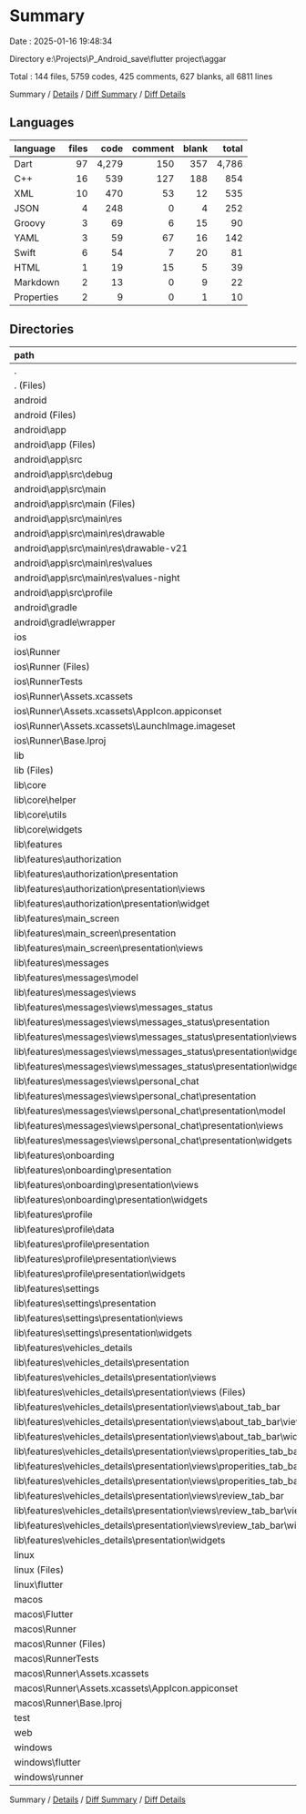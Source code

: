 # Summary

Date : 2025-01-16 19:48:34

Directory e:\\Projects\\P_Android_save\\flutter project\\aggar

Total : 144 files,  5759 codes, 425 comments, 627 blanks, all 6811 lines

Summary / [Details](details.md) / [Diff Summary](diff.md) / [Diff Details](diff-details.md)

## Languages
| language | files | code | comment | blank | total |
| :--- | ---: | ---: | ---: | ---: | ---: |
| Dart | 97 | 4,279 | 150 | 357 | 4,786 |
| C++ | 16 | 539 | 127 | 188 | 854 |
| XML | 10 | 470 | 53 | 12 | 535 |
| JSON | 4 | 248 | 0 | 4 | 252 |
| Groovy | 3 | 69 | 6 | 15 | 90 |
| YAML | 3 | 59 | 67 | 16 | 142 |
| Swift | 6 | 54 | 7 | 20 | 81 |
| HTML | 1 | 19 | 15 | 5 | 39 |
| Markdown | 2 | 13 | 0 | 9 | 22 |
| Properties | 2 | 9 | 0 | 1 | 10 |

## Directories
| path | files | code | comment | blank | total |
| :--- | ---: | ---: | ---: | ---: | ---: |
| . | 144 | 5,759 | 425 | 627 | 6,811 |
| . (Files) | 4 | 69 | 67 | 23 | 159 |
| android | 12 | 144 | 57 | 25 | 226 |
| android (Files) | 3 | 41 | 0 | 8 | 49 |
| android\\app | 8 | 98 | 57 | 16 | 171 |
| android\\app (Files) | 1 | 32 | 6 | 7 | 45 |
| android\\app\\src | 7 | 66 | 51 | 9 | 126 |
| android\\app\\src\\debug | 1 | 3 | 4 | 1 | 8 |
| android\\app\\src\\main | 5 | 60 | 43 | 7 | 110 |
| android\\app\\src\\main (Files) | 1 | 34 | 11 | 1 | 46 |
| android\\app\\src\\main\\res | 4 | 26 | 32 | 6 | 64 |
| android\\app\\src\\main\\res\\drawable | 1 | 4 | 7 | 2 | 13 |
| android\\app\\src\\main\\res\\drawable-v21 | 1 | 4 | 7 | 2 | 13 |
| android\\app\\src\\main\\res\\values | 1 | 9 | 9 | 1 | 19 |
| android\\app\\src\\main\\res\\values-night | 1 | 9 | 9 | 1 | 19 |
| android\\app\\src\\profile | 1 | 3 | 4 | 1 | 8 |
| android\\gradle | 1 | 5 | 0 | 1 | 6 |
| android\\gradle\\wrapper | 1 | 5 | 0 | 1 | 6 |
| ios | 8 | 229 | 4 | 13 | 246 |
| ios\\Runner | 7 | 222 | 2 | 9 | 233 |
| ios\\Runner (Files) | 2 | 13 | 0 | 3 | 16 |
| ios\\RunnerTests | 1 | 7 | 2 | 4 | 13 |
| ios\\Runner\\Assets.xcassets | 3 | 148 | 0 | 4 | 152 |
| ios\\Runner\\Assets.xcassets\\AppIcon.appiconset | 1 | 122 | 0 | 1 | 123 |
| ios\\Runner\\Assets.xcassets\\LaunchImage.imageset | 2 | 26 | 0 | 3 | 29 |
| ios\\Runner\\Base.lproj | 2 | 61 | 2 | 2 | 65 |
| lib | 96 | 4,265 | 140 | 350 | 4,755 |
| lib (Files) | 1 | 18 | 4 | 4 | 26 |
| lib\\core | 11 | 266 | 99 | 72 | 437 |
| lib\\core\\helper | 3 | 25 | 0 | 7 | 32 |
| lib\\core\\utils | 4 | 114 | 99 | 56 | 269 |
| lib\\core\\widgets | 4 | 127 | 0 | 9 | 136 |
| lib\\features | 84 | 3,981 | 37 | 274 | 4,292 |
| lib\\features\\authorization | 10 | 731 | 17 | 36 | 784 |
| lib\\features\\authorization\\presentation | 10 | 731 | 17 | 36 | 784 |
| lib\\features\\authorization\\presentation\\views | 4 | 422 | 12 | 14 | 448 |
| lib\\features\\authorization\\presentation\\widget | 6 | 309 | 5 | 22 | 336 |
| lib\\features\\main_screen | 1 | 257 | 0 | 5 | 262 |
| lib\\features\\main_screen\\presentation | 1 | 257 | 0 | 5 | 262 |
| lib\\features\\main_screen\\presentation\\views | 1 | 257 | 0 | 5 | 262 |
| lib\\features\\messages | 21 | 732 | 0 | 60 | 792 |
| lib\\features\\messages\\model | 1 | 46 | 0 | 2 | 48 |
| lib\\features\\messages\\views | 20 | 686 | 0 | 58 | 744 |
| lib\\features\\messages\\views\\messages_status | 9 | 363 | 0 | 26 | 389 |
| lib\\features\\messages\\views\\messages_status\\presentation | 9 | 363 | 0 | 26 | 389 |
| lib\\features\\messages\\views\\messages_status\\presentation\\views | 4 | 128 | 0 | 13 | 141 |
| lib\\features\\messages\\views\\messages_status\\presentation\\widgets | 5 | 235 | 0 | 13 | 248 |
| lib\\features\\messages\\views\\messages_status\\presentation\\widgets\\widgets | 5 | 235 | 0 | 13 | 248 |
| lib\\features\\messages\\views\\personal_chat | 11 | 323 | 0 | 32 | 355 |
| lib\\features\\messages\\views\\personal_chat\\presentation | 11 | 323 | 0 | 32 | 355 |
| lib\\features\\messages\\views\\personal_chat\\presentation\\model | 1 | 5 | 0 | 1 | 6 |
| lib\\features\\messages\\views\\personal_chat\\presentation\\views | 1 | 44 | 0 | 3 | 47 |
| lib\\features\\messages\\views\\personal_chat\\presentation\\widgets | 9 | 274 | 0 | 28 | 302 |
| lib\\features\\onboarding | 6 | 315 | 6 | 20 | 341 |
| lib\\features\\onboarding\\presentation | 6 | 315 | 6 | 20 | 341 |
| lib\\features\\onboarding\\presentation\\views | 4 | 239 | 6 | 13 | 258 |
| lib\\features\\onboarding\\presentation\\widgets | 2 | 76 | 0 | 7 | 83 |
| lib\\features\\profile | 7 | 438 | 0 | 33 | 471 |
| lib\\features\\profile\\data | 2 | 26 | 0 | 4 | 30 |
| lib\\features\\profile\\presentation | 5 | 412 | 0 | 29 | 441 |
| lib\\features\\profile\\presentation\\views | 2 | 259 | 0 | 17 | 276 |
| lib\\features\\profile\\presentation\\widgets | 3 | 153 | 0 | 12 | 165 |
| lib\\features\\settings | 7 | 258 | 0 | 22 | 280 |
| lib\\features\\settings\\presentation | 7 | 258 | 0 | 22 | 280 |
| lib\\features\\settings\\presentation\\views | 1 | 42 | 0 | 4 | 46 |
| lib\\features\\settings\\presentation\\widgets | 6 | 216 | 0 | 18 | 234 |
| lib\\features\\vehicles_details | 32 | 1,250 | 14 | 98 | 1,362 |
| lib\\features\\vehicles_details\\presentation | 32 | 1,250 | 14 | 98 | 1,362 |
| lib\\features\\vehicles_details\\presentation\\views | 26 | 989 | 9 | 81 | 1,079 |
| lib\\features\\vehicles_details\\presentation\\views (Files) | 1 | 79 | 1 | 3 | 83 |
| lib\\features\\vehicles_details\\presentation\\views\\about_tab_bar | 5 | 221 | 4 | 15 | 240 |
| lib\\features\\vehicles_details\\presentation\\views\\about_tab_bar\\views | 1 | 12 | 0 | 3 | 15 |
| lib\\features\\vehicles_details\\presentation\\views\\about_tab_bar\\widgets | 4 | 209 | 4 | 12 | 225 |
| lib\\features\\vehicles_details\\presentation\\views\\properities_tab_bar | 10 | 385 | 3 | 30 | 418 |
| lib\\features\\vehicles_details\\presentation\\views\\properities_tab_bar\\views | 1 | 44 | 1 | 5 | 50 |
| lib\\features\\vehicles_details\\presentation\\views\\properities_tab_bar\\widgets | 9 | 341 | 2 | 25 | 368 |
| lib\\features\\vehicles_details\\presentation\\views\\review_tab_bar | 10 | 304 | 1 | 33 | 338 |
| lib\\features\\vehicles_details\\presentation\\views\\review_tab_bar\\views | 1 | 33 | 0 | 3 | 36 |
| lib\\features\\vehicles_details\\presentation\\views\\review_tab_bar\\widgets | 9 | 271 | 1 | 30 | 302 |
| lib\\features\\vehicles_details\\presentation\\widgets | 6 | 261 | 5 | 17 | 283 |
| linux | 5 | 102 | 33 | 44 | 179 |
| linux (Files) | 3 | 94 | 24 | 33 | 151 |
| linux\\flutter | 2 | 8 | 9 | 11 | 28 |
| macos | 6 | 446 | 5 | 16 | 467 |
| macos\\Flutter | 1 | 8 | 3 | 4 | 15 |
| macos\\Runner | 4 | 431 | 0 | 8 | 439 |
| macos\\Runner (Files) | 2 | 20 | 0 | 6 | 26 |
| macos\\RunnerTests | 1 | 7 | 2 | 4 | 13 |
| macos\\Runner\\Assets.xcassets | 1 | 68 | 0 | 1 | 69 |
| macos\\Runner\\Assets.xcassets\\AppIcon.appiconset | 1 | 68 | 0 | 1 | 69 |
| macos\\Runner\\Base.lproj | 1 | 343 | 0 | 1 | 344 |
| test | 1 | 14 | 10 | 7 | 31 |
| web | 2 | 54 | 15 | 6 | 75 |
| windows | 10 | 436 | 94 | 143 | 673 |
| windows\\flutter | 2 | 8 | 9 | 11 | 28 |
| windows\\runner | 8 | 428 | 85 | 132 | 645 |

Summary / [Details](details.md) / [Diff Summary](diff.md) / [Diff Details](diff-details.md)